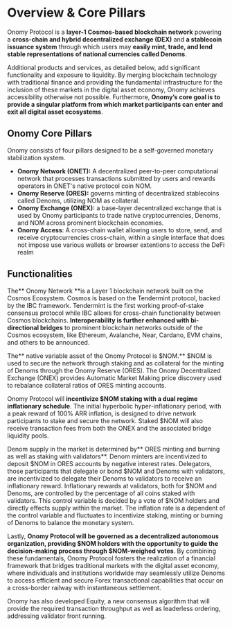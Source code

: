 # Overview & Core Pillars

Onomy Protocol is a **layer-1 Cosmos-based blockchain network** powering a **cross-chain and hybrid decentralized exchange (DEX)** and **a stablecoin issuance system** through which users may **easily mint, trade, and lend stable representations of national currencies called Denoms**.&#x20;

Additional products and services, as detailed below, add significant functionality and exposure to liquidity. By merging blockchain technology with traditional finance and providing the fundamental infrastructure for the inclusion of these markets in the digital asset economy, Onomy achieves accessibility otherwise not possible. Furthermore, **Onomy’s core goal is to provide a singular platform from which market participants can enter and exit all digital asset ecosystems**.&#x20;

## Onomy Core Pillars

Onomy consists of four pillars designed to be a self-governed monetary stabilization system.

* **Onomy Network (ONET):** A decentralized peer-to-peer computational network that processes transactions submitted by users and rewards operators in ONET's native protocol coin NOM. &#x20;
* **Onomy Reserve (ORES):** governs minting of decentralized stablecoins called Denoms, utilizing NOM as collateral.
* **Onomy Exchange (ONEX):** a base-layer decentralized exchange that is used by Onomy participants to trade native cryptocurrencies, Denoms, and NOM across prominent blockchain economies.&#x20;
* **Onomy Access**: A cross-chain wallet allowing users to store, send, and receive cryptocurrencies cross-chain, within a single interface that does not impose use various wallets or browser extentions to access the DeFi realm

## Functionalities

The** Onomy Network **is a Layer 1 blockchain network built on the Cosmos Ecosystem. Cosmos is based on the Tendermint protocol, backed by the IBC framework. Tendermint is the first working proof-of-stake consensus protocol while IBC allows for cross-chain functionality between Cosmos blockchains. **Interoperability is further enhanced with bi-directional bridges** to prominent blockchain networks outside of the Cosmos ecosystem, like Ethereum, Avalanche, Near, Cardano, EVM chains, and others to be announced.&#x20;

The** native variable asset of the Onomy Protocol is $NOM.** $NOM is used to secure the network through staking and as collateral for the minting of Denoms through the Onomy Reserve (ORES). The Onomy Decentralized Exchange (ONEX) provides Automatic Market Making price discovery used to rebalance collateral ratios of ORES minting accounts.&#x20;

Onomy Protocol will **incentivize $NOM staking with a dual regime inflationary schedule**. The initial hyperbolic hyper-inflationary period, with a peak reward of 100% ARR inflation, is designed to drive network participants to stake and secure the network. Staked $NOM will also receive transaction fees from both the ONEX and the associated bridge liquidity pools.&#x20;

Denom supply in the market is determined by** ORES minting and burning as well as staking with validators**. Denom minters are incentivized to deposit $NOM in ORES accounts by negative interest rates. Delegators, those participants that delegate or bond $NOM and Denoms with validators, are incentivized to delegate their Denoms to validators to receive an inflationary reward. Inflationary rewards at validators, both for $NOM and Denoms, are controlled by the percentage of all coins staked with validators. This control variable is decided by a vote of $NOM holders and directly effects supply within the market. The inflation rate is a dependent of the control variable and fluctuates to incentivize staking, minting or burning of Denoms to balance the monetary system.&#x20;

Lastly, **Onomy Protocol will be governed as a decentralized autonomous organization, providing $NOM holders with the opportunity to guide the decision-making process through $NOM-weighed votes**. By combining these fundamentals, Onomy Protocol fosters the realization of a financial framework that bridges traditional markets with the digital asset economy, where individuals and institutions worldwide may seamlessly utilize Denoms to access efficient and secure Forex transactional capabilities that occur on a cross-border railway with instantaneous settlement.

Onomy has also developed Equity, a new consensus algorithm that will provide the required transaction throughput as well as leaderless ordering, addressing validator front running.&#x20;

##
